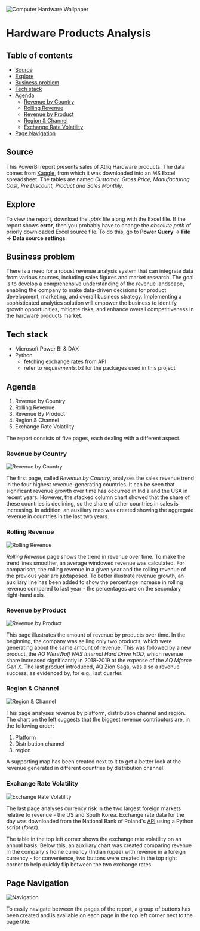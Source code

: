 ![Computer Hardware Wallpaper](images/computer-hardware-wallpaper.jpg)

<h1>Hardware Products Analysis</h1>

<h2>Table of contents</h2>

- [Source](#source)
- [Explore](#explore)
- [Business problem](#business-problem)
- [Tech stack](#tech-stack)
- [Agenda](#agenda)
  - [Revenue by Country](#revenue-by-country)
  - [Rolling Revenue](#rolling-revenue)
  - [Revenue by Product](#revenue-by-product)
  - [Region \& Channel](#region--channel)
  - [Exchange Rate Volatility](#exchange-rate-volatility)
- [Page Navigation](#page-navigation)

## Source

This PowerBI report presents sales of Atliq Hardware products. The data comes from [Kaggle](www.kaggle.com), from which it was downloaded into an MS Excel spreadsheet. The tables are named *Customer, Gross Price, Manufacturing Cost, Pre Discount, Product and Sales Monthly*.



## Explore

To view the report, download the *.pbix* file along with the Excel file. If the report shows **error**, then you probably have to change the *absolute path* of priorly downloaded Excel source file. To do this, go to **Power Query** &rarr; **File** &rarr; **Data source settings**.

## Business problem

There is a need for a robust revenue analysis system that can integrate data from various sources, including sales figures and market research. The goal is to develop a comprehensive understanding of the revenue landscape, enabling the company to make data-driven decisions for product development, marketing, and overall business strategy. Implementing a sophisticated analytics solution will empower the business to identify growth opportunities, mitigate risks, and enhance overall competitiveness in the hardware products market.

## Tech stack

- Microsoft Power BI & DAX
- Python 
  - fetching exchange rates from API
  - refer to *requirements.txt* for the packages used in this project


## Agenda
1. Revenue by Country
2. Rolling Revenue
3. Revenue By Product
4. Region & Channel
5. Exchange Rate Volatility


The report consists of five pages, each dealing with a different aspect.


### Revenue by Country


![Revenue by Country](<images/Revenue by Country.png>)

The first page, called *Revenue by Country*, analyses the sales revenue trend in the four highest revenue-generating countries. It can be seen that significant revenue growth over time has occurred in India and the USA in recent years. However, the stacked column chart showed that the share of these countries is declining, so the share of other countries in sales is increasing. In addition, an auxiliary map was created showing the aggregate revenue in countries in the last two years.


### Rolling Revenue

![Rolling Revenue](<images/Rolling Revenue.png>)

*Rolling Revenue* page shows the trend in revenue over time. To make the trend lines smoother, an average windowed revenue was calculated. For comparison, the rolling revenue in a given year and the rolling revenue of the previous year are juxtaposed. To better illustrate revenue growth, an auxiliary line has been added to show the percentage increase in rolling revenue compared to last year - the percentages are on the secondary right-hand axis.


### Revenue by Product

![Revenue by Product](<images/Revenue by Product.png>)

This page illustrates the amount of revenue by products over time. In the beginning, the company was selling only two products, which were generating about the same amount of revenue. This was followed by a new product, the *AQ WereWolf NAS Internal Hard Drive HDD*, which revenue share increased significantly in 2018-2019 at the expense of the *AQ Mforce Gen X*. The last product introduced, AQ Zion Saga, was also a revenue success, as evidenced by, for e.g., last quarter.


### Region & Channel


![Region & Channel](images/Map.gif)

This page analyses revenue by platform, distribution channel and region. The chart on the left suggests that the biggest revenue contributors are, in the following order:
1. Platform
2. Distribution channel
3. region

A supporting map has been created next to it to get a better look at the revenue generated in different countries by distribution channel.


### Exchange Rate Volatility

![Exchange Rate Volatility](<images/Exchange Rate Volatility.gif>)

The last page analyses currency risk in the two largest foreign markets relative to revenue - the US and South Korea. Exchange rate data for the day was downloaded from the National Bank of Poland's [API](https://api.nbp.pl/) using a Python script (*forex*). 

The table in the top left corner shows the exchange rate volatility on an annual basis. Below this, an auxiliary chart was created comparing revenue in the company's home currency (Indian rupee) with revenue in a foreign currency - for convenience, two buttons were created in the top right corner to help quickly flip between the two exchange rates.


## Page Navigation

![Navigation](images/Navigation.gif)

To easily navigate between the pages of the report, a group of buttons has been created and is available on each page in the top left corner next to the page title.
